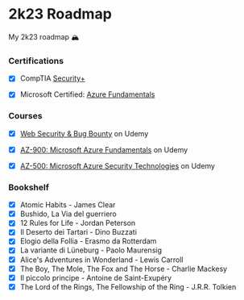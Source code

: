 # 2k23 Roadmap
My 2k23 roadmap 🏔


### Certifications
- [x] CompTIA [Security+](https://www.comptia.org/certifications/security)
- [x] Microsoft Certified: [Azure Fundamentals](https://learn.microsoft.com/en-us/certifications/azure-fundamentals/)


### Courses
- [x] [Web Security & Bug Bounty](https://www.udemy.com/course/web-security-and-bug-bounty-learn-penetration-testing/) on Udemy
- [x] [AZ-900: Microsoft Azure Fundamentals](https://www.udemy.com/course/az900-azure/) on Udemy
- [x] [AZ-500: Microsoft Azure Security Technologies](https://www.udemy.com/course/az500-azure/) on Udemy


### Bookshelf
- [x] Atomic Habits - James Clear
- [x] Bushido, La Via del guerriero
- [x] 12 Rules for Life - Jordan Peterson
- [x] Il Deserto dei Tartari - Dino Buzzati
- [x] Elogio della Follia - Erasmo da Rotterdam
- [x] La variante di Lüneburg - Paolo Maurensig
- [x] Alice's Adventures in Wonderland - Lewis Carroll
- [x] The Boy, The Mole, The Fox and The Horse - Charlie Mackesy
- [x] Il piccolo principe - Antoine de Saint-Exupéry
- [x] The Lord of the Rings, The Fellowship of the Ring - J.R.R. Tolkien
